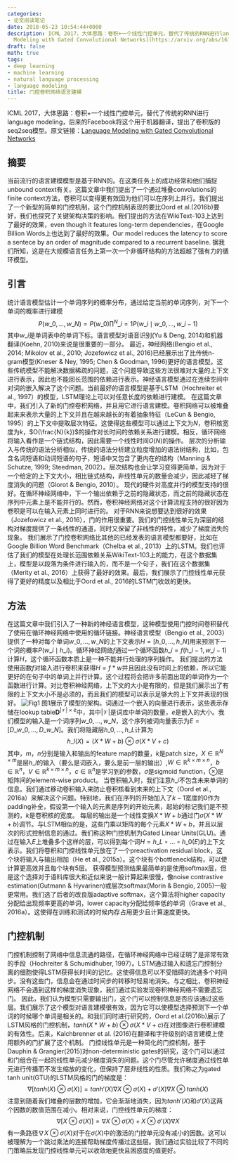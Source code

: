 ```yaml
---
categories:
- 论文阅读笔记
date: 2018-05-23 10:54:44+0000
description: ICML 2017，大体思路：卷积+一个线性门控单元，替代了传统的RNN进行language modeling，后来的Facebook将这个用于机器翻译，提出了卷积版的seq2seq模型。原文链接：[Language
  Modeling with Gated Convolutional Networks](https://arxiv.org/abs/1612.08083)
draft: false
math: true
tags:
- deep learning
- machine learning
- natural language processing
- language modeling
title: 门控卷积网络语言建模
---
```

ICML 2017，大体思路：卷积+一个线性门控单元，替代了传统的RNN进行language modeling，后来的Facebook将这个用于机器翻译，提出了卷积版的seq2seq模型。原文链接：[Language Modeling with Gated Convolutional Networks](https://arxiv.org/abs/1612.08083)
<!--more-->
## 摘要
当前流行的语言建模模型是基于RNN的。在这类任务上的成功经常和他们捕捉unbound context有关。这篇文章中我们提出了一个通过堆叠convolutions的finite context方法，卷积可以变得更有效因为他们可以在序列上并行。我们提出了一个新型的简单的门控机制，这个门控机制表现的要比Oord et al.(2016b)要好，我们也探究了关键架构决策的影响。我们提出的方法在WikiText-103上达到了最好的效果，even though it features long-term dependencies，在Google Billion Words上也达到了最好的效果。Our model reduces the latency to score a sentece by an order of magnitude compared to a recurrent baseline. 据我们所知，这是在大规模语言任务上第一次一个非循环结构的方法超越了强有力的循环模型。

## 引言
统计语言模型估计一个单词序列的概率分布，通过给定当前的单词序列，对下一个单词的概率进行建模
$$P(w\_0, ..., w\_N) = P(w\_0)\prod^N\_{i=1}P(w\_i \mid w\_0, ..., w\_{i-1})$$
其中$w\_i$是单词表中的单词下标。语言模型对语音识别(Yu & Deng, 2014)和机器翻译(Koehn, 2010)来说是很重要的一部分。
最近，神经网络(Bengio et al., 2014; Mikolov et al., 2010; Jozefowicz et al., 2016)已经展示出了比传统n-gram模型(Kneser & Ney, 1995; Chen & Goodman, 1996)更好的语言模型。这些传统模型不能解决数据稀疏的问题，这个问题导致这些方法很难对大量的上下文进行表示，因此也不能回长范围的依赖进行表示。神经语言模型通过在连续空间中对词的嵌入解决了这个问题。当前最好的语言模型是基于LSTM（Hochreiter et al., 1997）的模型，LSTM理论上可以对任意长度的依赖进行建模。
在这篇文章中，我们引入了新的门控卷积网络，并且用它进行语言建模。卷积网络可以被堆叠起来来表示大量的上下文并且在越来越长的有着抽象特征（LeCun & Bengio, 1995）的上下文中提取层次特征。这使得这些模型可以通过上下文为$N$，卷积核宽度为$k$，$O(\frac{N}{k})$的操作对长时间的依赖关系进行建模。相反，循环网络将输入看作是一个链式结构，因此需要一个线性时间$O(N)$的操作。
层次的分析输入与传统的语法分析相似，传统的语法分析建立粒度增加的语法树结构，比如，包含名词短语和动词短语的句子，短语中又包含了更内在的结构（Manning & Schutze, 1999; Steedman, 2002）。层次结构也会让学习变得更简单，因为对于一个给定的上下文大小，相比链式结构，非线性单元的数量会减少，因此减轻了梯度消失的问题（Glorot & Bengio, 2010）。
现代的硬件对高度并行的模型支持的很好。在循环神经网络中，下一个输出依赖于之前的隐藏状态，而之前的隐藏状态在序列中元素上是不能并行的。然而，卷积神经网络对这个计算流程支持的很好因为卷积是可以在输入元素上同时进行的。
对于RNN来说想要达到很好的效果（Jozefowicz et al., 2016），门的作用很重要。我们的门控线性单元为深层的结构对梯度提供了一条线性的通道，同时又保留了非线性的特性，减少了梯度消失的现象。
我们展示了门控卷积网络比其他的已经发表的语言模型都要好，比如在Google Billion Word Benchmark（Chelba et al., 2013）上的LSTM。我们也评估了我们的模型在处理长范围依赖关系WikiText-103上的能力，在这个数据集上，模型是以段落为条件进行输入的，而不是一个句子，我们在这个数据集（Merity et al., 2016）上获得了最好的效果。最后，我们展示了门控线性单元获得了更好的精度以及相比于Oord et al., 2016的LSTM门收敛的更快。

## 方法
在这篇文章中我们引入了一种新的神经语言模型，这种模型使用门控时间卷积替代了使用在循环神经网络中使用的循环链接。神经语言模型（Bengio et al., 2003）提供了一种对每个单词$w\_0, ..., w\_N$的上下文表示$H=[h\_0, ..., h\_N]$用来预测下一个词的概率$P(w\_i \mid h\_i)$。循环神经网络$f$通过一个循环函数$h\_i = f(h\_{i-1}, w\_{i-1})$计算$H$，这个循环函数本质上是一种不能并行处理的序列操作。
我们提出的方法使用函数$f$对输入进行卷积来获得$H = f \ast w$并且因此没有时间上的依赖，所以它能更好的在句子中的单词上并行计算。这个过程将会把许多前面出现的单词作为一个函数进行计算。对比卷积神经网络，上下文的大小是有限的，但是我们展示出了有限的上下文大小不是必须的，而且我们的模型可以表示足够大的上下文并表现的很好。
![Fig1](/blog/images/门控卷积网络语言建模/Fig1.PNG)
图1展示了模型的架构。词通过一个嵌入的向量进行表示，这些表示存储在lookup table$\mathbf{D}^{\vert \mathcal{V} \vert \times e}$中，其中$\vert \mathcal{V} \vert$是词库中单词的数量，$e$是嵌入的大小。我们模型的输入是一个词序列$w\_0, ..., w\_N$，这个序列被词向量表示为$E = [D\_{w\_0}, ..., D\_{w\_N}]$。我们将隐藏层$h\_0, ..., h\_L$计算为
$$h\_l(X) = (X \ast W + b) \otimes \sigma(X \ast V + c)$$
其中，$m$，$n$分别是输入和输出的feature map的数量，$k$是patch size，$X \in \mathbb{R}^{N \times m}$是层$h\_l$的输入（要么是词嵌入，要么是前一层的输出）,$W \in \mathbb{R}^{k \times m \times n}$，$b \in \mathbb{R}^n$，$V \in \mathbb{R}^{k \times m \times n}$，$c \in \mathbb{R}^n$是学习到的参数，$\sigma$是sigmoid function，$\otimes$是矩阵间的element-wise product。
当卷积输入时，我们注意$h\_i$不包含未来单词的信息。我们通过移动卷积输入来防止卷积核看到未来的上下文（Oord et al., 2016a）来解决这个问题。特别地，我们在序列的开始加入了$k-1$宽度的0作为padding补全，假设第一个输入的元素是序列的开始元素，起始的标记我们是不预测的，$k$是卷积核的宽度。
每层的输出是一个线性变换$X \ast W + b$通过门$\sigma(X \ast W + b)$调节。与LSTM相似的是，这些门乘以矩阵的每个元素$X \ast W + b$，并且以层次的形式控制信息的通过。我们称这种门控机制为Gated Linear Units(GLU)。通过在输入$E$上堆叠多个这样的层，可以得到每个词$H = h\_L \circ ... \circ h\_0(E)$的上下文表示。我们将卷积和门控线性单元放在了一个preactivation residual block，这个块将输入与输出相加（He et al., 2015a）。这个块有个bottleneck结构，可以使计算更高效并且每个块有5层。
获得模型预测结果最简单的是使用softmax层，但是这个选择对于语料库很大和近似来说一般计算起来很慢，像noise contrastive estimation(Gutmann & Hyvarinen)或层次softmax(Morin & Bengio, 2005)一般更常用。我们选了后者的改良版adaptive softmax，这个算法将higher capacity分配给出现频率更高的单词，lower capacity分配给频率低的单词（Grave et al., 2016a）。这使得在训练和测试的时候内存占用更少且计算速度更快。

## 门控机制
门控机制控制了网络中信息流通的路径，在循环神经网络中已经证明了是非常有效的手段（Hochreiter & Schumidhuber, 1997）。LSTM通过输入和遗忘门控制分离的细胞使得LSTM获得长时间的记忆。这使得信息可以不受阻碍的流通多个时间步。没有这些门，信息会在通过时间步的转移时轻易地消失。与之相比，卷积神经网络不会遇到这样的梯度消失现象，我们通过实验发现卷积神经网络不需要遗忘门。
因此，我们认为模型只需要输出门，这个门可以控制信息是否应该通过这些层。我们展示了这个模型对语言建模很有效，因为它可以使模型选择预测下一个单词的时候哪个单词是相关的。和我们同时进行研究的，Oord et al.(2016b)展示了LSTM风格的门控机制，$tanh(X \ast W + b) \otimes \sigma(X \ast V + c)$在对图像进行卷积建模的有效性。后来，Kalchbrenner et al. (2016)在翻译和字符级别的语言建模上使用额外的门扩展了这个机制。
门控线性单元是一种简化的门控机制，基于Dauphin & Grangier(2015)对non-deterministic gates的研究，这个门可以通过和门组合在一起的线性单元减少梯度消失的问题。这个门尽管允许梯度通过线性单元进行传播而不发生缩放的变化，但保持了层非线性的性质。我们称之为gated tanh unit(GTU)的LSTM风格的门的梯度是：
$$\nabla[tanh(X) \otimes \sigma(X)]=tanh'(X) \nabla X \otimes \sigma(X) + \sigma'(X) \nabla X \otimes tanh(X)$$
注意到随着我们堆叠的层数的增加，它会渐渐地消失，因为$tanh'(X)$和$\sigma'(X)$这两个因数的数值范围在减小。相对来说，门控线性单元的梯度：
$$\nabla [X \otimes \sigma(X)] = \nabla X \otimes \sigma(X) + X \otimes \sigma'(X) \nabla X$$
有一条路径$\nabla X \otimes \sigma(X)$对于在$\sigma(X)$中的激活的门控单元没有减小的因数。这可以被理解为一个跳过乘法的连接帮助梯度传播过这些层。我们通过实验比较了不同的门策略后发现门控线性单元可以收敛地更快且困惑度的值更好。